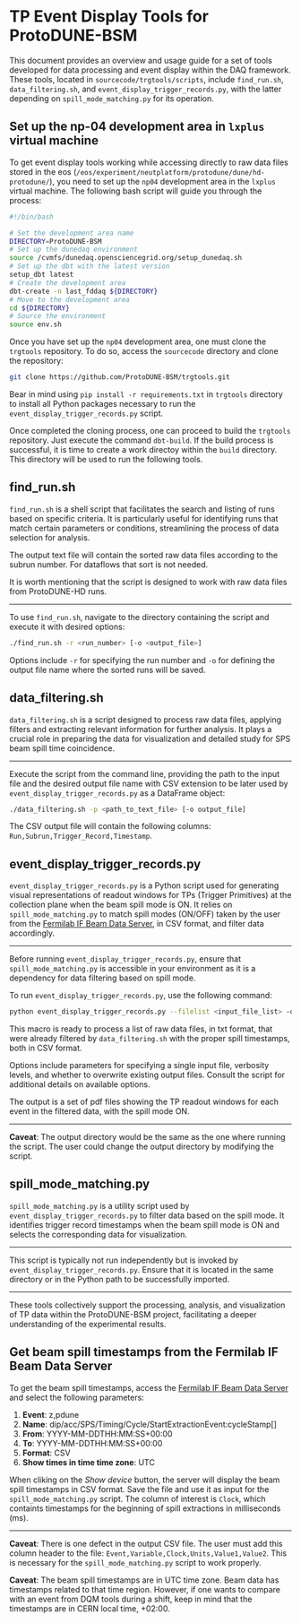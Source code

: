 # TP Event Display Tools for ProtoDUNE-BSM

This document provides an overview and usage guide for a set of tools developed for data processing and event display within the DAQ framework. These tools, located in `sourcecode/trgtools/scripts`, include `find_run.sh`, `data_filtering.sh`, and `event_display_trigger_records.py`, with the latter depending on `spill_mode_matching.py` for its operation.

## Set up the np-04 development area in `lxplus` virtual machine

To get event display tools working while accessing directly to raw data files stored in the eos (`/eos/experiment/neutplatform/protodune/dune/hd-protodune/`), you need to set up the `np04` development area in the `lxplus` virtual machine. The following bash script will guide you through the process:

```bash
#!/bin/bash

# Set the development area name
DIRECTORY=ProtoDUNE-BSM
# Set up the dunedaq environment
source /cvmfs/dunedaq.opensciencegrid.org/setup_dunedaq.sh
# Set up the dbt with the latest version
setup_dbt latest
# Create the development area
dbt-create -n last_fddaq ${DIRECTORY}
# Move to the development area
cd ${DIRECTORY}
# Source the environment
source env.sh
```

Once you have set up the `np04` development area, one must clone the `trgtools` repository. To do so, access the `sourcecode` directory and clone the repository:

```bash
git clone https://github.com/ProtoDUNE-BSM/trgtools.git
```

Bear in mind using `pip install -r requirements.txt` in `trgtools` directory to install all Python packages necessary to run the `event_display_trigger_records.py` script. 

Once completed the cloning process, one can proceed to build the `trgtools` repository. Just execute the command `dbt-build`. If the build process is successful, it is time to create a work directoy within the `build` directory. This directory will be used to run the following tools.

## find_run.sh

`find_run.sh` is a shell script that facilitates the search and listing of runs based on specific criteria. It is particularly useful for identifying runs that match certain parameters or conditions, streamlining the process of data selection for analysis.

The output text file will contain the sorted raw data files according to the subrun number. For dataflows that sort is not needed.

It is worth mentioning that the script is designed to work with raw data files from ProtoDUNE-HD runs.

---

To use `find_run.sh`, navigate to the directory containing the script and execute it with desired options:

```bash
./find_run.sh -r <run_number> [-o <output_file>]
```

Options include `-r` for specifying the run number and `-o` for defining the output file name where the sorted runs will be saved.

## data_filtering.sh

`data_filtering.sh` is a script designed to process raw data files, applying filters and extracting relevant information for further analysis. It plays a crucial role in preparing the data for visualization and detailed study for SPS beam spill time coincidence.

---

Execute the script from the command line, providing the path to the input file and the desired output file name with CSV extension to be later used by `event_display_trigger_records.py` as a DataFrame object:

```bash
./data_filtering.sh -p <path_to_text_file> [-o output_file]
```

The CSV output file will contain the following columns: `Run,Subrun,Trigger_Record,Timestamp`.

## event_display_trigger_records.py

`event_display_trigger_records.py` is a Python script used for generating visual representations of readout windows for TPs (Trigger Primitives) at the collection plane when the beam spill mode is ON. It relies on `spill_mode_matching.py` to match spill modes (ON/OFF) taken by the user from the [Fermilab IF Beam Data Server](#get-beam-spill-timestamps-from-the-fermilab-if-beam-data-server), in CSV format, and filter data accordingly.

---

Before running `event_display_trigger_records.py`, ensure that `spill_mode_matching.py` is accessible in your environment as it is a dependency for data filtering based on spill mode.

To run `event_display_trigger_records.py`, use the following command:

```bash
python event_display_trigger_records.py --filelist <input_file_list> -o <output_file> --spill_filename <spill_mode_file> --trg_records_filename <trg_records_file> [options]
```

This macro is ready to process a list of raw data files, in txt format, that were already filtered by `data_filtering.sh` with the proper spill timestamps, both in CSV format.

Options include parameters for specifying a single input file, verbosity levels, and whether to overwrite existing output files. Consult the script for additional details on available options.

The output is a set of pdf files showing the TP readout windows for each event in the filtered data, with the spill mode ON.

---

**Caveat**: The output directory would be the same as the one where running the script. The user could change the output directory by modifying the script.

## spill_mode_matching.py

`spill_mode_matching.py` is a utility script used by `event_display_trigger_records.py` to filter data based on the spill mode. It identifies trigger record timestamps when the beam spill mode is ON and selects the corresponding data for visualization.

---

This script is typically not run independently but is invoked by `event_display_trigger_records.py`. Ensure that it is located in the same directory or in the Python path to be successfully imported.

---

These tools collectively support the processing, analysis, and visualization of TP data within the ProtoDUNE-BSM project, facilitating a deeper understanding of the experimental results.

## Get beam spill timestamps from the Fermilab IF Beam Data Server

To get the beam spill timestamps, access the [Fermilab IF Beam Data Server](https://dbweb8.fnal.gov:8443/ifbeam/app/Browser/?) and select the following parameters:

1. **Event**: z,pdune
2. **Name**: dip/acc/SPS/Timing/Cycle/StartExtractionEvent:cycleStamp[]
3. **From**: YYYY-MM-DDTHH:MM:SS+00:00
4. **To**: YYYY-MM-DDTHH:MM:SS+00:00
5. **Format**: CSV
6. **Show times in time time zone**: UTC

When cliking on the *Show device* button, the server will display the beam spill timestamps in CSV format. Save the file and use it as input for the `spill_mode_matching.py` script. The column of interest is `Clock`, which containts timestamps for the beginning of spill extractions in milliseconds (ms).

---

**Caveat**: There is one defect in the output CSV file. The user must add this column header to the file: `Event,Variable,Clock,Units,Value1,Value2`. This is necessary for the `spill_mode_matching.py` script to work properly.

**Caveat**: The beam spill timestamps are in UTC time zone. Beam data has timestamps related to that time region. However, if one wants to compare with an event from DQM tools during a shift, keep in mind that the timestamps are in CERN local time, +02:00.
